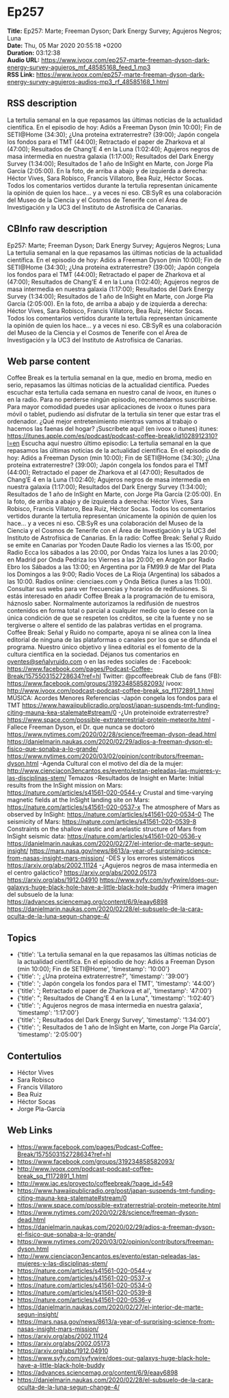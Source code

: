 # Ep257  
**Title:** Ep257: Marte; Freeman Dyson; Dark Energy Survey; Agujeros Negros; Luna  
**Date:** Thu, 05 Mar 2020 20:55:18 +0200  
**Duration:** 03:12:38  
**Audio URL:** https://www.ivoox.com/ep257-marte-freeman-dyson-dark-energy-survey-agujeros_mf_48585168_feed_1.mp3  
**RSS Link:** https://www.ivoox.com/ep257-marte-freeman-dyson-dark-energy-survey-agujeros-audios-mp3_rf_48585168_1.html  

## RSS description
La tertulia semanal en la que repasamos las últimas noticias de la actualidad científica. En el episodio de hoy: Adiós a Freeman Dyson (min 10:00); Fin de SETI@Home (34:30); ¿Una proteína extraterrestre? (39:00); Japón congela los fondos para el TMT (44:00); Retractado el paper de Zharkova et al (47:00); Resultados de Chang'E 4 en la Luna (1:02:40); Agujeros negros de masa intermedia en nuestra galaxia (1:17:00); Resultados del Dark Energy Survey (1:34:00); Resultados de 1 año de InSight en Marte, con Jorge Pla García (2:05:00). En la foto, de arriba a abajo y de izquierda a derecha: Héctor Vives, Sara Robisco, Francis Villatoro, Bea Ruiz, Héctor Socas. Todos los comentarios vertidos durante la tertulia representan únicamente la opinión de quien los hace... y a veces ni eso. CB:SyR es una colaboración del Museo de la Ciencia y el Cosmos de Tenerife con el Área de Investigación y la UC3 del Instituto de Astrofísica de Canarias.

## CBInfo raw description
Ep257: Marte; Freeman Dyson; Dark Energy Survey; Agujeros Negros; Luna
La tertulia semanal en la que repasamos las últimas noticias de la actualidad científica. En el episodio de hoy: Adiós a Freeman Dyson (min 10:00); Fin de SETI@Home (34:30); ¿Una proteína extraterrestre? (39:00); Japón congela los fondos para el TMT (44:00); Retractado el paper de Zharkova et al (47:00); Resultados de Chang'E 4 en la Luna (1:02:40); Agujeros negros de masa intermedia en nuestra galaxia (1:17:00); Resultados del Dark Energy Survey (1:34:00); Resultados de 1 año de InSight en Marte, con Jorge Pla García (2:05:00). En la foto, de arriba a abajo y de izquierda a derecha: Héctor Vives, Sara Robisco, Francis Villatoro, Bea Ruiz, Héctor Socas. Todos los comentarios vertidos durante la tertulia representan únicamente la opinión de quien los hace... y a veces ni eso. CB:SyR es una colaboración del Museo de la Ciencia y el Cosmos de Tenerife con el Área de Investigación y la UC3 del Instituto de Astrofísica de Canarias.


## Web parse content
Coffee Break es la tertulia semanal en la que, medio en broma, medio en serio, repasamos las últimas noticias de la actualidad científica. Puedes escuchar esta tertulia cada semana en nuestro canal de ivoox, en itunes o en la radio. Para no perderse ningún episodio, recomendamos suscribirse. Para mayor comodidad puedes usar aplicaciones de ivoox o itunes para móvil o tablet, pudiendo así disfrutar de la tertulia sin tener que estar tras el ordenador. ¿Qué mejor entretenimiento mientras vamos al trabajo o hacemos las faenas del hogar? ¡Suscríbete aquí! (en ivoox o itunes) itunes: https://itunes.apple.com/es/podcast/podcast-coffee-break/id1028912310?l=en Escucha aquí nuestro último episodio: La tertulia semanal en la que repasamos las últimas noticias de la actualidad científica. En el episodio de hoy: Adiós a Freeman Dyson (min 10:00); Fin de SETI@Home (34:30); ¿Una proteína extraterrestre? (39:00); Japón congela los fondos para el TMT (44:00); Retractado el paper de Zharkova et al (47:00); Resultados de Chang’E 4 en la Luna (1:02:40); Agujeros negros de masa intermedia en nuestra galaxia (1:17:00); Resultados del Dark Energy Survey (1:34:00); Resultados de 1 año de InSight en Marte, con Jorge Pla García (2:05:00). En la foto, de arriba a abajo y de izquierda a derecha: Héctor Vives, Sara Robisco, Francis Villatoro, Bea Ruiz, Héctor Socas. Todos los comentarios vertidos durante la tertulia representan únicamente la opinión de quien los hace… y a veces ni eso. CB:SyR es una colaboración del Museo de la Ciencia y el Cosmos de Tenerife con el Área de Investigación y la UC3 del Instituto de Astrofísica de Canarias. En la radio: Coffee Break: Señal y Ruido se emite en Canarias por Ycoden Daute Radio los viernes a las 15:00, por Radio Ecca los sábados a las 20:00, por Ondas Yaiza los lunes a las 20:00; en Madrid por Onda Pedriza los Viernes a las 20:00; en Aragón por Radio Ebro los Sábados a las 13:00; en Argentina por la FM99.9 de Mar del Plata los Domingos a las 9:00; Radio Voces de La Rioja (Argentina) los sábados a las 10:00. Radios online: cienciaes.com y Onda Bética (lunes a las 11:00). Consultar sus webs para ver frecuencias y horarios de redifusiones. Si estás interesado en añadir Coffee Break a la programación de tu emisora, háznoslo saber. Normalmente autorizamos la redifusión de nuestros contenidos en forma total o parcial a cualquier medio que lo desee con la única condición de que se respeten los créditos, se cite la fuente y no se tergiverse o altere el sentido de las palabras vertidas en el programa. Coffee Break: Señal y Ruido no comparte, apoya ni se alinea con la línea editorial de ninguna de las plataformas o canales por los que se difunda el programa. Nuestro único objetivo y línea editorial es el fomento de la cultura científica en la sociedad. Déjanos tus comentarios en oyentes@señalyruido.com o en las redes sociales de : Facebook: https://www.facebook.com/pages/Podcast-Coffee-Break/1575503152728634?ref=hl Twitter: @pcoffeebreak Club de fans (FB): https://www.facebook.com/groups/319234858582093/ ivoox: http://www.ivoox.com/podcast-podcast-coffee-break_sq_f1172891_1.html MÚSICA: Acordes Menores Referencias -Japón congela los fondos para el TMT https://www.hawaiipublicradio.org/post/japan-suspends-tmt-funding-citing-mauna-kea-stalemate#stream/0 -¿Un proteinoide extraterrestre? https://www.space.com/possible-extraterrestrial-protein-meteorite.html -Fallece Freeman Dyson, el Dr. que nunca se doctoró https://www.nytimes.com/2020/02/28/science/freeman-dyson-dead.html https://danielmarin.naukas.com/2020/02/29/adios-a-freeman-dyson-el-fisico-que-sonaba-a-lo-grande/ https://www.nytimes.com/2020/03/02/opinion/contributors/freeman-dyson.html -Agenda Cultural con el motivo del día de la mujer: http://www.cienciacon3encantos.es/evento/estan-peleadas-las-mujeres-y-las-disciplinas-stem/ Temazos -Resultados de Insight en Marte: Initial results from the InSight mission on Mars: https://nature.com/articles/s41561-020-0544-y Crustal and time-varying magnetic fields at the InSight landing site on Mars: https://nature.com/articles/s41561-020-0537-x The atmosphere of Mars as observed by InSight: https://nature.com/articles/s41561-020-0534-0 The seismicity of Mars: https://nature.com/articles/s41561-020-0539-8 Constraints on the shallow elastic and anelastic structure of Mars from InSight seismic data: https://nature.com/articles/s41561-020-0536-y https://danielmarin.naukas.com/2020/02/27/el-interior-de-marte-segun-insight/ https://mars.nasa.gov/news/8613/a-year-of-surprising-science-from-nasas-insight-mars-mission/ -DES y los errores sistemáticos https://arxiv.org/abs/2002.11124 -¿Agujeros negros de masa intermedia en el centro galáctico? https://arxiv.org/abs/2002.05173 https://arxiv.org/abs/1912.04910 https://www.syfy.com/syfywire/does-our-galaxys-huge-black-hole-have-a-little-black-hole-buddy -Primera imagen del subsuelo de la luna: https://advances.sciencemag.org/content/6/9/eaay6898 https://danielmarin.naukas.com/2020/02/28/el-subsuelo-de-la-cara-oculta-de-la-luna-segun-change-4/

## Topics
- {'title': 'La tertulia semanal en la que repasamos las últimas noticias de la actualidad científica. En el episodio de hoy: Adiós a Freeman Dyson (min 10:00); Fin de SETI@Home', 'timestamp': '10:00'}
- {'title': '; ¿Una proteína extraterrestre?', 'timestamp': '39:00'}
- {'title': '; Japón congela los fondos para el TMT', 'timestamp': '44:00'}
- {'title': '; Retractado el paper de Zharkova et al', 'timestamp': '47:00'}
- {'title': "; Resultados de Chang'E 4 en la Luna", 'timestamp': '1:02:40'}
- {'title': '; Agujeros negros de masa intermedia en nuestra galaxia', 'timestamp': '1:17:00'}
- {'title': '; Resultados del Dark Energy Survey', 'timestamp': '1:34:00'}
- {'title': '; Resultados de 1 año de InSight en Marte, con Jorge Pla García', 'timestamp': '2:05:00'}
## Contertulios
- Héctor Vives
- Sara Robisco
- Francis Villatoro
- Bea Ruiz
- Héctor Socas
- Jorge Pla-García
## Web Links
- https://www.facebook.com/pages/Podcast-Coffee-Break/1575503152728634?ref=hl
- https://www.facebook.com/groups/319234858582093/
- http://www.ivoox.com/podcast-podcast-coffee-break_sq_f1172891_1.html
- http://www.iac.es/proyecto/coffeebreak/?page_id=549
- https://www.hawaiipublicradio.org/post/japan-suspends-tmt-funding-citing-mauna-kea-stalemate#stream/0
- https://www.space.com/possible-extraterrestrial-protein-meteorite.html
- https://www.nytimes.com/2020/02/28/science/freeman-dyson-dead.html
- https://danielmarin.naukas.com/2020/02/29/adios-a-freeman-dyson-el-fisico-que-sonaba-a-lo-grande/
- https://www.nytimes.com/2020/03/02/opinion/contributors/freeman-dyson.html
- http://www.cienciacon3encantos.es/evento/estan-peleadas-las-mujeres-y-las-disciplinas-stem/
- https://nature.com/articles/s41561-020-0544-y
- https://nature.com/articles/s41561-020-0537-x
- https://nature.com/articles/s41561-020-0534-0
- https://nature.com/articles/s41561-020-0539-8
- https://nature.com/articles/s41561-020-0536-y
- https://danielmarin.naukas.com/2020/02/27/el-interior-de-marte-segun-insight/
- https://mars.nasa.gov/news/8613/a-year-of-surprising-science-from-nasas-insight-mars-mission/
- https://arxiv.org/abs/2002.11124
- https://arxiv.org/abs/2002.05173
- https://arxiv.org/abs/1912.04910
- https://www.syfy.com/syfywire/does-our-galaxys-huge-black-hole-have-a-little-black-hole-buddy
- https://advances.sciencemag.org/content/6/9/eaay6898
- https://danielmarin.naukas.com/2020/02/28/el-subsuelo-de-la-cara-oculta-de-la-luna-segun-change-4/